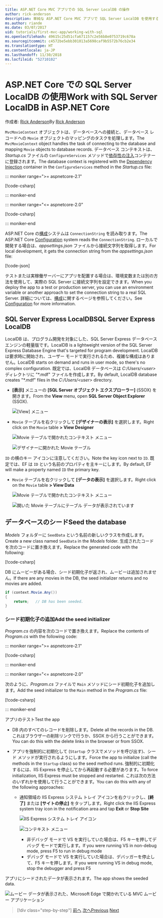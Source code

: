 ```yaml
---
title: ASP.NET Core MVC アプリでの SQL Server LocalDB の操作
author: rick-anderson
description: 単純な ASP.NET Core MVC アプリで SQL Server LocalDB を使用する方法について説明します。
ms.author: riande
ms.date: 03/07/2017
uid: tutorials/first-mvc-app/working-with-sql
ms.openlocfilehash: 49615c25d51cfa671157c2e56b8e0753719c678a
ms.sourcegitcommit: c4572be5ebb301013a5698caf9b5572b76cb2e34
ms.translationtype: HT
ms.contentlocale: ja-JP
ms.lasthandoff: 11/30/2018
ms.locfileid: "52710102"
---
```

# <a name="work-with-sql-server-localdb-in-aspnet-core"></a><span data-ttu-id="2dd4c-103">ASP.NET Core での SQL Server LocalDB の使用</span><span class="sxs-lookup"><span data-stu-id="2dd4c-103">Work with SQL Server LocalDB in ASP.NET Core</span></span>

<span data-ttu-id="2dd4c-104">作成者: [Rick Anderson](https://twitter.com/RickAndMSFT)</span><span class="sxs-lookup"><span data-stu-id="2dd4c-104">By [Rick Anderson](https://twitter.com/RickAndMSFT)</span></span>

<span data-ttu-id="2dd4c-105">`MvcMovieContext` オブジェクトは、データベースへの接続と、データベース レコードへの `Movie` オブジェクトのマッピングのタスクを処理します。</span><span class="sxs-lookup"><span data-stu-id="2dd4c-105">The `MvcMovieContext` object handles the task of connecting to the database and mapping `Movie` objects to database records.</span></span> <span data-ttu-id="2dd4c-106">データベース コンテキストは、*Startup.cs* ファイルの `ConfigureServices` メソッドで[依存性の注入](xref:fundamentals/dependency-injection)コンテナーに登録されます。</span><span class="sxs-lookup"><span data-stu-id="2dd4c-106">The database context is registered with the [Dependency Injection](xref:fundamentals/dependency-injection) container in the `ConfigureServices` method in the *Startup.cs* file:</span></span>

::: moniker range=">= aspnetcore-2.1"

[!code-csharp[](~/tutorials/first-mvc-app/start-mvc/sample/MvcMovie21/Startup.cs?name=ConfigureServices&highlight=13-99)]

::: moniker-end

::: moniker range="<= aspnetcore-2.0"

[!code-csharp[](~/tutorials/first-mvc-app/start-mvc/sample/MvcMovie/Startup.cs?name=ConfigureServices&highlight=6-7)]

::: moniker-end

<span data-ttu-id="2dd4c-107">ASP.NET Core の[構成](xref:fundamentals/configuration/index)システムは `ConnectionString` を読み取ります。</span><span class="sxs-lookup"><span data-stu-id="2dd4c-107">The ASP.NET Core [Configuration](xref:fundamentals/configuration/index) system reads the `ConnectionString`.</span></span> <span data-ttu-id="2dd4c-108">ローカルで開発する場合は、*appsettings.json* ファイルから接続文字列を取得します。</span><span class="sxs-lookup"><span data-stu-id="2dd4c-108">For local development, it gets the connection string from the *appsettings.json* file:</span></span>

[!code-json[](start-mvc/sample/MvcMovie/appsettings.json?highlight=2&range=8-10)]

<span data-ttu-id="2dd4c-109">テストまたは実稼働サーバーにアプリを配置する場合は、環境変数または別の方法を使用して、実際の SQL Server に接続文字列を設定できます。</span><span class="sxs-lookup"><span data-stu-id="2dd4c-109">When you deploy the app to a test or production server, you can use an environment variable or another approach to set the connection string to a real SQL Server.</span></span> <span data-ttu-id="2dd4c-110">詳細については、[構成](xref:fundamentals/configuration/index)に関するページを参照してください。</span><span class="sxs-lookup"><span data-stu-id="2dd4c-110">See [Configuration](xref:fundamentals/configuration/index) for more information.</span></span>

## <a name="sql-server-express-localdb"></a><span data-ttu-id="2dd4c-111">SQL Server Express LocalDB</span><span class="sxs-lookup"><span data-stu-id="2dd4c-111">SQL Server Express LocalDB</span></span>

<span data-ttu-id="2dd4c-112">LocalDB は、プログラム開発を対象にした、SQL Server Express データベース エンジンの軽量版です。</span><span class="sxs-lookup"><span data-stu-id="2dd4c-112">LocalDB is a lightweight version of the SQL Server Express Database Engine that's targeted for program development.</span></span> <span data-ttu-id="2dd4c-113">LocalDB は要求時に開始され、ユーザー モードで実行されるため、複雑な構成はありません。</span><span class="sxs-lookup"><span data-stu-id="2dd4c-113">LocalDB starts on demand and runs in user mode, so there's no complex configuration.</span></span> <span data-ttu-id="2dd4c-114">既定では、LocalDB データベースは *C:/Users/\<user\>* ディレクトリに "\*.mdf" ファイルを作成します。</span><span class="sxs-lookup"><span data-stu-id="2dd4c-114">By default, LocalDB database creates "\*.mdf" files in the *C:/Users/\<user\>* directory.</span></span>

* <span data-ttu-id="2dd4c-115">**[表示]** メニューの **[SQL Server オブジェクト エクスプローラー]** (SSOX) を開きます。</span><span class="sxs-lookup"><span data-stu-id="2dd4c-115">From the **View** menu, open **SQL Server Object Explorer** (SSOX).</span></span>

  ![[View] メニュー](working-with-sql/_static/ssox.png)

* <span data-ttu-id="2dd4c-117">`Movie` テーブルを右クリックして **[デザイナーの表示]** を選択します。</span><span class="sxs-lookup"><span data-stu-id="2dd4c-117">Right click on the `Movie` table **> View Designer**</span></span>

  ![Movie テーブルで開かれたコンテキスト メニュー](working-with-sql/_static/design.png)

  ![デザイナーに開かれた Movie テーブル](working-with-sql/_static/dv.png)

<span data-ttu-id="2dd4c-120">`ID` の横のキー アイコンに注意してください。</span><span class="sxs-lookup"><span data-stu-id="2dd4c-120">Note the key icon next to `ID`.</span></span> <span data-ttu-id="2dd4c-121">既定では、EF は `ID` という名前のプロパティを主キーにします。</span><span class="sxs-lookup"><span data-stu-id="2dd4c-121">By default, EF will make a property named `ID` the primary key.</span></span>

* <span data-ttu-id="2dd4c-122">`Movie` テーブルを右クリックして **[データの表示]** を選択します。</span><span class="sxs-lookup"><span data-stu-id="2dd4c-122">Right click on the `Movie` table **> View Data**</span></span>

  ![Movie テーブルで開かれたコンテキスト メニュー](working-with-sql/_static/ssox2.png)

  ![開いた Movie テーブルにテーブル データが表示されています](working-with-sql/_static/vd22.png)

## <a name="seed-the-database"></a><span data-ttu-id="2dd4c-125">データベースのシード</span><span class="sxs-lookup"><span data-stu-id="2dd4c-125">Seed the database</span></span>

<span data-ttu-id="2dd4c-126">*Models* フォルダーに `SeedData` という名前の新しいクラスを作成します。</span><span class="sxs-lookup"><span data-stu-id="2dd4c-126">Create a new class named `SeedData` in the *Models* folder.</span></span> <span data-ttu-id="2dd4c-127">生成されたコードを次のコードに置き換えます。</span><span class="sxs-lookup"><span data-stu-id="2dd4c-127">Replace the generated code with the following:</span></span>

[!code-csharp[](start-mvc/sample/MvcMovie/Models/SeedData.cs?name=snippet_1)]

<span data-ttu-id="2dd4c-128">DB にムービーがある場合、シード初期化子が返され、ムービーは追加されません。</span><span class="sxs-lookup"><span data-stu-id="2dd4c-128">If there are any movies in the DB, the seed initializer returns and no movies are added.</span></span>

```csharp
if (context.Movie.Any())
{
    return;   // DB has been seeded.
}
```

<a name="si"></a>
### <a name="add-the-seed-initializer"></a><span data-ttu-id="2dd4c-129">シード初期化子の追加</span><span class="sxs-lookup"><span data-stu-id="2dd4c-129">Add the seed initializer</span></span>

<span data-ttu-id="2dd4c-130">*Program.cs* の内容を次のコードで置き換えます。</span><span class="sxs-lookup"><span data-stu-id="2dd4c-130">Replace the contents of *Program.cs* with the following code:</span></span>

::: moniker range=">= aspnetcore-2.1"

[!code-csharp[](~/tutorials/first-mvc-app/start-mvc/sample/MvcMovie21/Program.cs)]

::: moniker-end

::: moniker range="<= aspnetcore-2.0"

<span data-ttu-id="2dd4c-131">次のように、*Program.cs* ファイルで `Main` メソッドにシード初期化子を追加します。</span><span class="sxs-lookup"><span data-stu-id="2dd4c-131">Add the seed initializer to the `Main` method in the *Program.cs* file:</span></span>

[!code-csharp[](start-mvc/sample/MvcMovie/Program.cs?highlight=6,14-32)]

::: moniker-end

<span data-ttu-id="2dd4c-132">アプリのテスト</span><span class="sxs-lookup"><span data-stu-id="2dd4c-132">Test the app</span></span>

* <span data-ttu-id="2dd4c-133">DB 内のすべてのレコードを削除します。</span><span class="sxs-lookup"><span data-stu-id="2dd4c-133">Delete all the records in the DB.</span></span> <span data-ttu-id="2dd4c-134">これはブラウザーの削除リンクで行うか、SSOX から行うことができます。</span><span class="sxs-lookup"><span data-stu-id="2dd4c-134">You can do this with the delete links in the browser or from SSOX.</span></span>
* <span data-ttu-id="2dd4c-135">アプリを強制的に初期化して (`Startup` クラスでメソッドを呼び出す)、シード メソッドが実行されるようにします。</span><span class="sxs-lookup"><span data-stu-id="2dd4c-135">Force the app to initialize (call the methods in the `Startup` class) so the seed method runs.</span></span> <span data-ttu-id="2dd4c-136">強制的に初期化するには、IIS Express を停止してから再起動する必要があります。</span><span class="sxs-lookup"><span data-stu-id="2dd4c-136">To force initialization, IIS Express must be stopped and restarted.</span></span> <span data-ttu-id="2dd4c-137">これは次の方法のいずれかを使用して行うことができます。</span><span class="sxs-lookup"><span data-stu-id="2dd4c-137">You can do this with any of the following approaches:</span></span>

  * <span data-ttu-id="2dd4c-138">通知領域の IIS Express システム トレイ アイコンを右クリックし、**[終了]** または **[サイトの停止]** をタップします。</span><span class="sxs-lookup"><span data-stu-id="2dd4c-138">Right click the IIS Express system tray icon in the notification area and tap **Exit** or **Stop Site**</span></span>

    ![IIS Express システム トレイ アイコン](working-with-sql/_static/iisExIcon.png)

    ![コンテキスト メニュー](working-with-sql/_static/stopIIS.png)

    * <span data-ttu-id="2dd4c-141">非デバッグ モードで VS を実行していた場合は、F5 キーを押してデバッグ モードで実行します。</span><span class="sxs-lookup"><span data-stu-id="2dd4c-141">If you were running VS in non-debug mode, press F5 to run in debug mode</span></span>
    * <span data-ttu-id="2dd4c-142">デバッグ モードで VS を実行していた場合は、デバッガーを停止して、F5 キーを押します。</span><span class="sxs-lookup"><span data-stu-id="2dd4c-142">If you were running VS in debug mode, stop the debugger and press F5</span></span>

<span data-ttu-id="2dd4c-143">アプリにシードされたデータが表示されます。</span><span class="sxs-lookup"><span data-stu-id="2dd4c-143">The app shows the seeded data.</span></span>

![ムービー データが表示された、Microsoft Edge で開かれている MVC ムービー アプリケーション](working-with-sql/_static/m55.png)

> [!div class="step-by-step"]
> <span data-ttu-id="2dd4c-145">[前へ](adding-model.md)
> [次へ](controller-methods-views.md)</span><span class="sxs-lookup"><span data-stu-id="2dd4c-145">[Previous](adding-model.md)
[Next](controller-methods-views.md)</span></span>  

